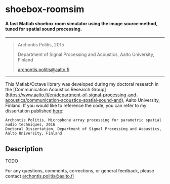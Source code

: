 # shoebox-roomsim
#### A fast Matlab shoebox room simulator using the image source method, tuned for spatial sound processing.

---
>
>    Archontis Politis, 2015  
>
>    Department of Signal Processing and Acoustics, Aalto University, Finland  
>
>    archontis.politis@aalto.fi
>
---

This Matlab/Octave library was developed during my doctoral research in the [Communication Acoustics Research Group] (https://www.aalto.fi/en/department-of-signal-processing-and-acoustics/communication-acoustics-spatial-sound-and), Aalto University, Finland. If you would like to reference the code, you can refer to my dissertation published [here](https://aaltodoc.aalto.fi/handle/123456789/22499):

    Archontis Politis, Microphone array processing for parametric spatial audio techniques, 2016
    Doctoral Dissertation, Department of Signal Processing and Acoustics, Aalto University, Finland
    
## Description

TODO

For any questions, comments, corrections, or general feedback, please
contact archontis.politis@aalto.fi
